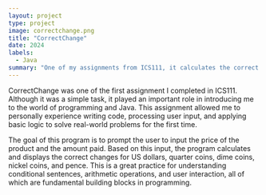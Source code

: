 ```yaml
---
layout: project
type: project
image: correctchange.png
title: "CorrectChange"
date: 2024
labels:
  - Java
summary: "One of my assignments from ICS111, it calculates the correct change from the price and the amount paid."
---
```


CorrectChange was one of the first assignment I completed in ICS111. Although it was a simple task, it played an important role in introducing me to the world of programming and Java. This assignment allowed me to personally experience writing code, processing user input, and applying basic logic to solve real-world problems for the first time.

The goal of this program is to prompt the user to input the price of the product and the amount paid. Based on this input, the program calculates and displays the correct changes for US dollars, quarter coins, dime coins, nickel coins, and pence. This is a great practice for understanding conditional sentences, arithmetic operations, and user interaction, all of which are fundamental building blocks in programming.
